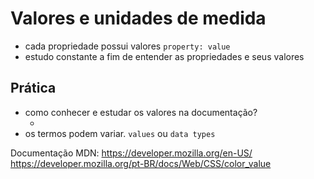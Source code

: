 # Valores e unidades de medida

* cada propriedade possui valores `property: value`
* estudo constante a fim de entender as propriedades e seus valores


## Prática

* como conhecer e estudar os valores na documentação?
    * <color> <length>
* os termos podem variar. `values` ou `data types`


Documentação MDN: https://developer.mozilla.org/en-US/
https://developer.mozilla.org/pt-BR/docs/Web/CSS/color_value